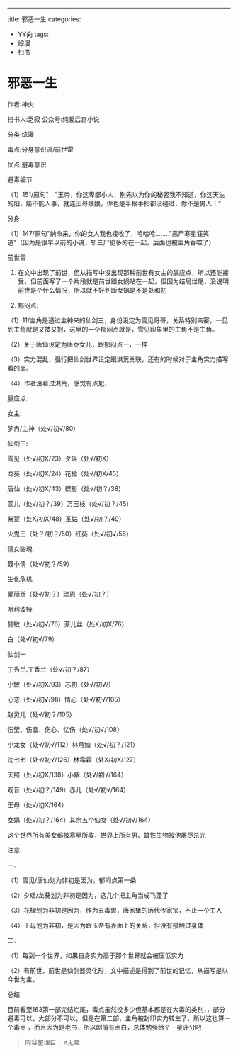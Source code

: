 ---
title: 邪恶一生
categories:
- YY向
tags:
- 综漫
- 扫书
# 邪恶一生
作者:神火

扫书人:乏寂 公众号:纯爱后宫小说

分类:综漫

毒点:分身意识流/前世雷

优点:避毒意识

避毒细节

（1）151/原句"　"玉帝，你这卑鄙小人，别先以为你的秘密我不知道，你这天生的阳，痿不能人事，就连王母娘娘，你也是半根手指都没碰过，你不是男人！"

分身:

（1）147/原句"纳命来，你的女人我也接收了，哈哈哈........"恶尸寒星狂笑道"（因为是很早以前的小说，斩三尸挺多的在一起，后面也被主角吞噬了）

前世雷

1.  在文中出现了前世，但从描写中没出现那种前世有女主的膈应点，所以还能接受，但前面写了一个片段就是前世跟女娲站在一起，但因为结局烂尾，没说明前世是个什么情况，所以就不好判断女娲是不是处和初

2.  郁闷点:

（1）11/主角是通过主神来的仙剑三，身份设定为雪见哥哥，关系特别亲密，一见到主角就是又搂又抱，这里的一个郁闷点就是，雪见印象里的主角不是主角。

（2）关于唐仙设定为唐泰女儿，跟郁闷点一，一样

（3）实力混乱，强行把仙剑世界设定跟洪荒关联，还有的时候对于主角实力描写看的弱。

（4）作者没看过洪荒，感觉有点尬，

膈应点:

女主:

梦冉/主神（处√/初√/80）

仙剑三:

雪见（处√/初X/23）夕瑶（处√/初Ⅹ）

龙葵（处√/初X/24）花楹（处√/初X/45）

唐仙（处√/初X/43）蝶影（处√/初？/38）

萱儿（处√/初？/39）万玉枝（处√/初？/45）

紫萱（处X/初X/48）圣姑（处√/初？/49）

火鬼王（处？/初？/50）红葵（处√/初√/56）

倩女幽魂

聂小倩（处√/初？/59）

生化危机

爱丽丝（处√/初？）瑞恩（处√/初？）

哈利波特

赫敏（处√/初√/76）菲儿丝（处X/初X/76）

白（处√/初√/79）

仙剑一

丁秀兰.丁香兰（处√/初？/87）

小敏（处√/初X/93）芯初（处√/初√/）

心恋（处√/初√/98）情心（处√/初√/105）

赵灵儿（处√/初？/105）

伤莹、伤晶、伤心、忆伤（处√/初√/108）

小龙女（处√/初√/112）林月如（处√/初？/121）

沈七七（处√/初√/126）林霜霜（处X/初X/127）

天照（处√/初X/138）小紫（处√/初√/164）

观音（处√/初？/149）赤儿（处√/初√/164）

王母（处√/初X/164）

女娲（处√/初？/164）其余五个仙女（处√/初√/164）

这个世界所有美女都被寒星所收，世界上所有男、雄性生物被他屠尽杀光

注意:

一、

（1）雪见/唐仙划为非初是因为，郁闷点第一条

（2）夕瑶/龙葵划为非初是因为，这几个把主角当成飞蓬了

（3）花楹划为非初是因为，作为五毒兽，唐家堡的历代传家宝，不止一个主人

（4）王母划为非初，是因为跟玉帝有表面上的关系，但没有接触过身体

二、

（1）每到一个世界，如果自身实力高于那个世界就会被压低实力

（2）有前世，前世是仙剑器灵化形，文中描述是得到了前世的记忆，从描写是以今世为主。

总结:

目前看至163第一部完结烂尾，毒点虽然没多少但基本都是在大毒的类别，，部分避毒可以，大部分不可以，但是在第二部，主角被封印实力转生了，所以这也算一个毒点
，而且因为是老书，所以剧情有点白，总体勉强给个一星评分吧


> 内容整理自： a无趣